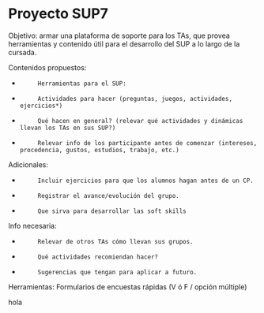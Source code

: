 # Proyecto SUP7
Objetivo: armar una plataforma de soporte para los TAs, que provea herramientas y contenido útil para el desarrollo del SUP a lo largo de la cursada.
 
Contenidos propuestos:
-          Herramientas para el SUP:
-          Actividades para hacer (preguntas, juegos, actividades, ejercicios*)
-          Qué hacen en general? (relevar qué actividades y dinámicas llevan los TAs en sus SUP?)
-          Relevar info de los participante antes de comenzar (intereses, procedencia, gustos, estudios, trabajo, etc.)
 
Adicionales:
-          Incluir ejercicios para que los alumnos hagan antes de un CP.
-          Registrar el avance/evolución del grupo.
-          Que sirva para desarrollar las soft skills
 
Info necesaria:
-          Relevar de otros TAs cómo llevan sus grupos.
-          Qué actividades recomiendan hacer?
-          Sugerencias que tengan para aplicar a futuro.

Herramientas:
Formularios de encuestas rápidas (V ó F / opción múltiple)
 
 hola
